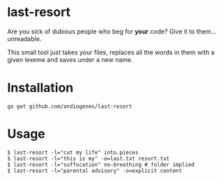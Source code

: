 # last-resort
Are you sick of dubious people who beg for __your__ code? Give it to them... unreadable.

This small tool just takes your files, replaces all the words in them with a given lexeme and saves under a new name.

# Installation
```
go get github.com/andiogenes/last-resort
```

# Usage
```shell script
$ last-resort -l="cut my life" into.pieces
$ last-resort -l="this is my" -o=last.txt resort.txt
$ last-resort -l="suffocation" no-breathing # folder implied
$ last-resort -l="parental advisory" -o=explicit content
```
